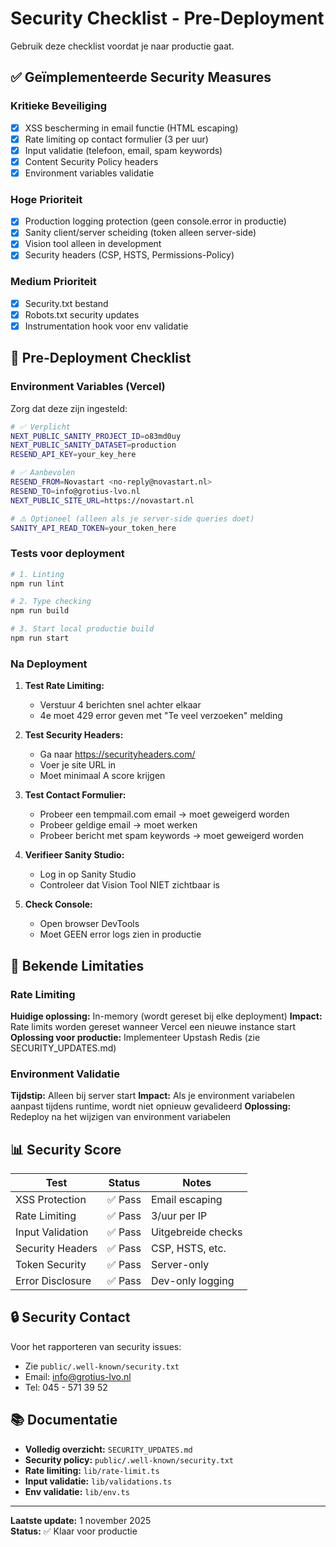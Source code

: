 # Security Checklist - Pre-Deployment

Gebruik deze checklist voordat je naar productie gaat.

## ✅ Geïmplementeerde Security Measures

### Kritieke Beveiliging
- [x] XSS bescherming in email functie (HTML escaping)
- [x] Rate limiting op contact formulier (3 per uur)
- [x] Input validatie (telefoon, email, spam keywords)
- [x] Content Security Policy headers
- [x] Environment variables validatie

### Hoge Prioriteit
- [x] Production logging protection (geen console.error in productie)
- [x] Sanity client/server scheiding (token alleen server-side)
- [x] Vision tool alleen in development
- [x] Security headers (CSP, HSTS, Permissions-Policy)

### Medium Prioriteit
- [x] Security.txt bestand
- [x] Robots.txt security updates
- [x] Instrumentation hook voor env validatie

## 🔧 Pre-Deployment Checklist

### Environment Variables (Vercel)

Zorg dat deze zijn ingesteld:

```bash
# ✅ Verplicht
NEXT_PUBLIC_SANITY_PROJECT_ID=o83md0uy
NEXT_PUBLIC_SANITY_DATASET=production
RESEND_API_KEY=your_key_here

# ✅ Aanbevolen
RESEND_FROM=Novastart <no-reply@novastart.nl>
RESEND_TO=info@grotius-lvo.nl
NEXT_PUBLIC_SITE_URL=https://novastart.nl

# ⚠️ Optioneel (alleen als je server-side queries doet)
SANITY_API_READ_TOKEN=your_token_here
```

### Tests voor deployment

```bash
# 1. Linting
npm run lint

# 2. Type checking
npm run build

# 3. Start local productie build
npm run start
```

### Na Deployment

1. **Test Rate Limiting:**
   - Verstuur 4 berichten snel achter elkaar
   - 4e moet 429 error geven met "Te veel verzoeken" melding

2. **Test Security Headers:**
   - Ga naar https://securityheaders.com/
   - Voer je site URL in
   - Moet minimaal A score krijgen

3. **Test Contact Formulier:**
   - Probeer een tempmail.com email → moet geweigerd worden
   - Probeer geldige email → moet werken
   - Probeer bericht met spam keywords → moet geweigerd worden

4. **Verifieer Sanity Studio:**
   - Log in op Sanity Studio
   - Controleer dat Vision Tool NIET zichtbaar is

5. **Check Console:**
   - Open browser DevTools
   - Moet GEEN error logs zien in productie

## 🚨 Bekende Limitaties

### Rate Limiting
**Huidige oplossing:** In-memory (wordt gereset bij elke deployment)
**Impact:** Rate limits worden gereset wanneer Vercel een nieuwe instance start
**Oplossing voor productie:** Implementeer Upstash Redis (zie SECURITY_UPDATES.md)

### Environment Validatie
**Tijdstip:** Alleen bij server start
**Impact:** Als je environment variabelen aanpast tijdens runtime, wordt niet opnieuw gevalideerd
**Oplossing:** Redeploy na het wijzigen van environment variabelen

## 📊 Security Score

| Test | Status | Notes |
|------|--------|-------|
| XSS Protection | ✅ Pass | Email escaping |
| Rate Limiting | ✅ Pass | 3/uur per IP |
| Input Validation | ✅ Pass | Uitgebreide checks |
| Security Headers | ✅ Pass | CSP, HSTS, etc. |
| Token Security | ✅ Pass | Server-only |
| Error Disclosure | ✅ Pass | Dev-only logging |

## 🔒 Security Contact

Voor het rapporteren van security issues:
- Zie `public/.well-known/security.txt`
- Email: info@grotius-lvo.nl
- Tel: 045 - 571 39 52

## 📚 Documentatie

- **Volledig overzicht:** `SECURITY_UPDATES.md`
- **Security policy:** `public/.well-known/security.txt`
- **Rate limiting:** `lib/rate-limit.ts`
- **Input validatie:** `lib/validations.ts`
- **Env validatie:** `lib/env.ts`

---

**Laatste update:** 1 november 2025  
**Status:** ✅ Klaar voor productie

